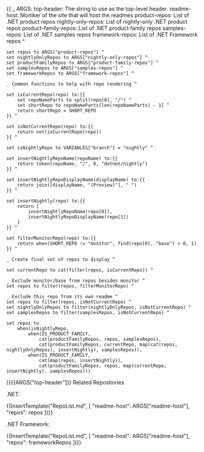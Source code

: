 {{
    _ ARGS:
      top-header: The string to use as the top-level header.
      readme-host: Moniker of the site that will host the readmes
      product-repos: List of .NET product repos
      nightly-only-repos: List of nightly-only .NET product repos
      product-family-repos: List of .NET product family repos
      samples-repos: List of .NET samples repos
      framework-repos: List of .NET Framework repos ^

    set repos to ARGS["product-repos"] ^
    set nightlyOnlyRepos to ARGS["nightly-only-repos"] ^
    set productFamilyRepos to ARGS["product-family-repos"] ^
    set samplesRepos to ARGS["samples-repos"] ^
    set frameworkRepos to ARGS["framework-repos"] ^

    _ Common functions to help with repo rendering ^

    set isCurrentRepo(repo) to:{{
        set repoNameParts to split(repo[0], "/") ^
        set shortRepo to repoNameParts[len(repoNameParts) - 1] ^
        return shortRepo = SHORT_REPO
    }} ^

    set isNotCurrentRepo(repo) to:{{
        return not(isCurrentRepo(repo))
    }} ^

    set isNightlyRepo to VARIABLES["branch"] = "nightly" ^

    set insertNightlyRepoName(repoName) to:{{
        return token(repoName, "/", 0, "dotnet/nightly")
    }} ^

    set insertNightlyRepoDisplayName(displayName) to:{{
        return join([displayName, "(Preview)"], " ")
    }} ^

    set insertNightly(repo) to:{{
        return [
            insertNightlyRepoName(repo[0]),
            insertNightlyRepoDisplayName(repo[1])
        ]
    }} ^

    set filterMonitorRepo(repo) to:{{
        return when(SHORT_REPO != "monitor", find(repo[0], "base") < 0, 1)
    }} ^

    _ Create final set of repos to display ^

    set currentRepo to cat(filter(repos, isCurrentRepo)) ^

    _ Exclude monitor/base from repos besides monitor ^
    set repos to filter(repos, filterMonitorRepo) ^

    _ Exclude this repo from its own readme ^
    set repos to filter(repos, isNotCurrentRepo) ^
    set nightlyOnlyRepos to filter(nightlyOnlyRepos, isNotCurrentRepo) ^
    set samplesRepos to filter(samplesRepos, isNotCurrentRepo) ^

    set repos to
        when(isNightlyRepo,
            when(IS_PRODUCT_FAMILY,
                cat(productFamilyRepos, repos, samplesRepos),
                cat(productFamilyRepos, currentRepo, map(cat(repos, nightlyOnlyRepos), insertNightly), samplesRepos)),
            when(IS_PRODUCT_FAMILY,
                cat(map(repos, insertNightly)),
                cat(productFamilyRepos, repos, map(currentRepo, insertNightly), samplesRepos)))

}}{{ARGS["top-header"]}} Related Repositories

.NET:

{{InsertTemplate("RepoList.md", [ "readme-host": ARGS["readme-host"], "repos": repos ])}}

.NET Framework:

{{InsertTemplate("RepoList.md", [ "readme-host": ARGS["readme-host"], "repos": frameworkRepos ])}}
